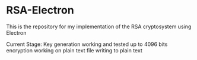 # RSA-Electron


This is the repository for my implementation of the RSA cryptosystem using Electron

Current Stage:
Key generation working and tested up to 4096 bits
encryption working on plain text
file writing to plain text
